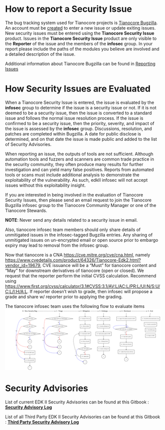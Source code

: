 # How to report a Security Issue

The bug tracking system used for Tianocore projects is [Tianocore Bugzilla](https://bugzilla.tianocore.org).  An account must be [created](https://bugzilla.tianocore.org/createaccount.cgi) to enter a new issue or update exiting issues.  New security issues must be entered using the **Tianocore Security Issue** product.  Issues in the **Tianocore Security Issue** product are only visible to the **Reporter** of the issue and the members of the **infosec** group.  In your report please include the paths of the modules you believe are involved and a detailed description of the issue.

Additional information about Tianocore Bugzilla can be found in [Reporting Issues](Reporting-Issues "wikilink")

# How Security Issues are Evaluated

When a Tianocore Security Issue is entered, the issue is evaluated by the **infosec** group to determine if the issue is a security issue or not.  If it is not deemed to be a security issue, then the issue is converted to a standard issue and follows the normal issue resolution process.   If the issue is confirmed to be a security issue, then the priority, severity, and impact of the issue is assessed by the **infosec** group.  Discussions, resolution, and patches are completed within Bugzilla.  A date for public disclose is determined, and on that date the issue is made public and added to the list of Security Advisories.

When reporting an issue, the outputs of tools are not sufficient. Although automation tools and fuzzers and scanners are common trade practice in the security community, they often produce many results for further investigation and can yield many false positives. Reports from automated tools or scans must include additional analysis to demonstrate the exploitability of the vulnerability. As such, edkII infosec will not accept issues without this exploitability insight.

If you are interested in being involved in the evaluation of Tianocore Security Issues, then please send an email request to join the Tianocore Bugzilla infosec group to the Tianocore Community Manager or one of the Tianocore Stewards.

**NOTE**: Never send any details related to a security issue in email.

Also, tianocore infosec team members should only share details of unmitigated issues in the infosec-tagged Bugzilla entries. Any sharing of unmitigated issues on un-encrypted email or open source prior to embargo expiry may lead to removal from the infosec group.

Now that tianocore is a CNA https://cve.mitre.org/cve/cna.html, namely https://www.cvedetails.com/product/64326/Tianocore-Edk2.html?vendor_id=19679, CVE issuance will be a “Must” for tianocore content and “May” for downstream derivatives of tianocore (open or closed). We request that the reporter perform the initial CVSS calculation.  Recommend using https://www.first.org/cvss/calculator/3.1#CVSS:3.1/AV:L/AC:L/PR:L/UI:N/S:U/C:L/I:H/A:L. If reporter doesn’t wish to grade, then infosec will propose a grade and share w/ reporter prior to applying the grading.

The tianocore infosec team uses the following flow to evaluate items
![](https://github.com/jwang36/tianocore.github.io/raw/master/security/flowchart.svg?sanitize=true)


# Security Advisories

List of current EDK II Security Advisories can be found at this Gitbook : 
**[Security Advisory Log](https://tianocore-docs.github.io/SecurityAdvisory/draft/)**

List of all Third Party EDK II Security Advisories can be found at this Gitbook :
**[Third Party Security Advisory Log]( https://github.com/tianocore/tianocore.github.io/wiki/Third-Party-Security-Advisories)**


